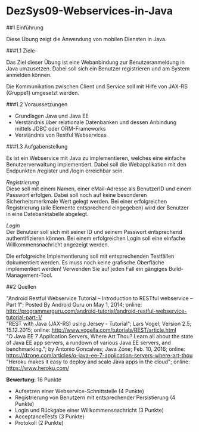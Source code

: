 # DezSys09-Webservices-in-Java

##1 Einführung

Diese Übung zeigt die Anwendung von mobilen Diensten in Java.

###1.1 Ziele

Das Ziel dieser Übung ist eine Webanbindung zur Benutzeranmeldung in Java umzusetzen. Dabei soll sich ein Benutzer registrieren und am System anmelden können.

Die Kommunikation zwischen Client und Service soll mit Hilfe von JAX-RS (Gruppe1) umgesetzt werden.

###1.2 Voraussetzungen

* Grundlagen Java und Java EE
* Verständnis über relationale Datenbanken und dessen Anbindung mittels JDBC oder ORM-Frameworks
* Verständnis von Restful Webservices

###1.3 Aufgabenstellung

Es ist ein Webservice mit Java zu implementieren, welches eine einfache Benutzerverwaltung implementiert. Dabei soll die Webapplikation mit den Endpunkten /register und /login erreichbar sein.

*Registrierung*  
Diese soll mit einem Namen, einer eMail-Adresse als BenutzerID und einem Passwort erfolgen. Dabei soll noch auf keine besonderen Sicherheitsmerkmale Wert gelegt werden. Bei einer erfolgreichen Registrierung (alle Elemente entsprechend eingegeben) wird der Benutzer in eine Datebanktabelle abgelegt.

*Login*  
Der Benutzer soll sich mit seiner ID und seinem Passwort entsprechend authentifizieren können. Bei einem erfolgreichen Login soll eine einfache Willkommensnachricht angezeigt werden.

Die erfolgreiche Implementierung soll mit entsprechenden Testfällen dokumentiert werden. Es muss noch keine grafische Oberfläche implementiert werden! Verwenden Sie auf jeden Fall ein gängiges Build-Management-Tool.

##2 Quellen

"Android Restful Webservice Tutorial – Introduction to RESTful webservice – Part 1"; Posted By Android Guru on May 1, 2014; online: http://programmerguru.com/android-tutorial/android-restful-webservice-tutorial-part-1/  
"REST with Java (JAX-RS) using Jersey - Tutorial"; Lars Vogel; Version 2.5; 15.12.2015; online: http://www.vogella.com/tutorials/REST/article.html  
"O Java EE 7 Application Servers, Where Art Thou? Learn all about the state of Java EE app servers, a rundown of various Java EE servers, and benchmarking."; by Antonio Goncalves; Java Zone; Feb. 10, 2016; online: https://dzone.com/articles/o-java-ee-7-application-servers-where-art-thou  
"Heroku makes it easy to deploy and scale Java apps in the cloud"; online: https://www.heroku.com/

**Bewertung:** 16 Punkte
- Aufsetzen einer Webservice-Schnittstelle (4 Punkte)
- Registrierung von Benutzern mit entsprechender Persistierung (4 Punkte)
- Login und Rückgabe einer Willkommensnachricht (3 Punkte)
- AcceptanceTests (3 Punkte)
- Protokoll (2 Punkte)
